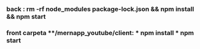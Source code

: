 ### back : rm -rf node_modules package-lock.json && npm install && npm start
### front carpeta  **/mernapp_youtube/client: * npm install * npm start